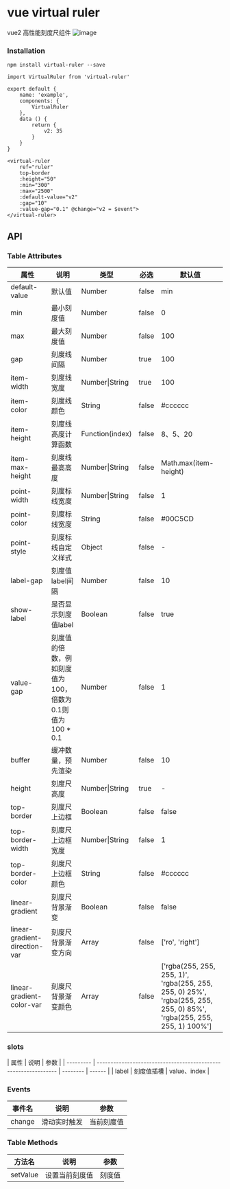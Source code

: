 # vue virtual ruler

vue2 高性能刻度尺组件
![image](https://github.com/zhouxianjun/vue-virtual-ruler/raw/master/src/assets/%E5%B1%8F%E5%B9%95%E5%BD%95%E5%88%B62020-07-10%20%E4%B8%8B%E5%8D%886.gif)

### Installation

```
npm install virtual-ruler --save
```

```
import VirtualRuler from 'virtual-ruler'

export default {
    name: 'example',
    components: {
        VirtualRuler
    },
    data () {
        return {
            v2: 35
        }
    }
}

<virtual-ruler
    ref="ruler"
    top-border
    :height="50"
    :min="300"
    :max="2500"
    :default-value="v2"
    :gap="10"
    :value-gap="0.1" @change="v2 = $event">
</virtual-ruler>
```

## API

### Table Attributes

| 属性          | 说明                                          | 类型  |   必选    | 默认值     |
| ------------- | --------------------------------------------- | -------- | ---- | ---------- |
| default-value  | 默认值                                | Number   |   false  | min         |
| min       | 最小刻度值                                 | Number   |    false   | 0         |
| max       | 最大刻度值                                 | Number   |    false  | 100         |
| gap       | 刻度线间隔                                 | Number   |    true  | 100         |
| item-width       | 刻度线宽度                                 | Number\|String   |    true  | 100         |
| item-color       | 刻度线颜色                                | String   |    false  | \#cccccc         |
| item-height       | 刻度线高度计算函数                                | Function(index)   |    false  | 8、5、20         |
| item-max-height    | 刻度线最高高度                                | Number\|String   |    false  | Math.max(item-height)        |
| point-width    | 刻度标线宽度                                | Number\|String   |    false  | 1        |
| point-color    | 刻度标线宽度                                | String   |    false  | \#00C5CD        |
| point-style    | 刻度标线自定义样式                                | Object   |    false  | -        |
| label-gap    | 刻度值label间隔                                | Number   |    false  | 10        |
| show-label    | 是否显示刻度值label                                | Boolean   |    false  | true        |
| value-gap    | 刻度值的倍数，例如刻度值为 100，倍数为0.1则值为100 * 0.1 | Number   |    false  | 1        |
| buffer    | 缓冲数量，预先渲染                                | Number   |    false  | 10        |
| height    | 刻度尺高度                                | Number\|String   |    true  | -        |
| top-border    | 刻度尺上边框                                | Boolean   |    false  | false       |
| top-border-width    | 刻度尺上边框宽度                                | Number\|String   |    false  | 1       |
| top-border-color    | 刻度尺上边框颜色                              | String   |    false  | \#cccccc      |
| linear-gradient    | 刻度尺背景渐变                              | Boolean   |    false  | false      |
| linear-gradient-direction-var    | 刻度尺背景渐变方向                              | Array   |    false  | ['ro', 'right']      |
| linear-gradient-color-var    | 刻度尺背景渐变颜色                              | Array   |    false  | ['rgba(255, 255, 255, 1)', 'rgba(255, 255, 255, 0) 25%', 'rgba(255, 255, 255, 0) 85%', 'rgba(255, 255, 255, 1) 100%']      |


### slots

| 属性      | 说明                                                            | 参数 |
| --------- | --------------------------------------------------------------- | -------- | ------ |
| label     | 刻度值插槽                                                      |   value、index   |

### Events

| 事件名           | 说明                   | 参数                 |
| ---------------- | ---------------------- | -------------------- |
| change  | 滑动实时触发       | 当前刻度值 |

### Table Methods

| 方法名          | 说明             | 参数                                      |
| --------------- | ---------------- | ----------------------------------------- |
| setValue | 设置当前刻度值 | 刻度值 |
